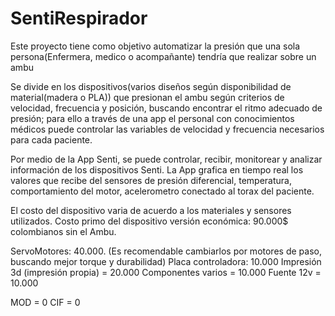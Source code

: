 # SentiRespirador

Este proyecto tiene como objetivo automatizar la presión que una sola persona(Enfermera, medico o acompañante) tendría que realizar sobre un ambu

Se divide en los dispositivos(varios diseños según disponibilidad de material(madera o PLA)) que presionan el ambu según criterios de velocidad,
frecuencia y posición, buscando encontrar el ritmo adecuado de presión; para ello a través de una app el personal con 
conocimientos médicos puede controlar las variables de velocidad y frecuencia necesarios para cada paciente.

Por medio de la App Senti, se puede controlar, recibir, monitorear y analizar información de los dispositivos Senti. 
La App grafica en tiempo real los valores que recibe del sensores de presión diferencial, temperatura, comportamiento del motor, acelerometro
conectado al torax del paciente.

El costo del dispositivo varia de acuerdo a los materiales y sensores utilizados.
Costo primo del dispositivo versión económica: 90.000$ colombianos sin el Ambu.

ServoMotores: 40.000. (Es recomendable cambiarlos por motores de paso, buscando mejor torque y durabilidad)
Placa controladora: 10.000
Impresión 3d (impresión propia) = 20.000
Componentes varios = 10.000
Fuente 12v = 10.000

MOD = 0
CIF = 0







